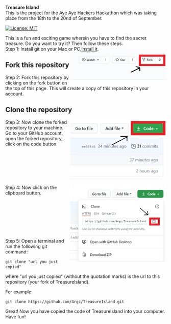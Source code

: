 <b>Treasure Island</b><br>
This is the project for the Aye Aye Hackers Hackathon which was taking place from the 18th to the 20nd of September.<br>

[![License: MIT](https://img.shields.io/badge/License-MIT-green.svg)](https://opensource.org/licenses/MIT)


This is a fun and exciting game wherein you have to find the secret treasure. Do you want to try it? Then follow these steps.<br>
Step 1: Install git on your Mac or PC,[install it]( https://help.github.com/articles/set-up-git/).
<img align="right" width="300" src="UserMedia/fork.png" alt="fork this repository" />



## Fork this repository
Step 2:
Fork this repository by clicking on the fork button on the top of this page.
This will create a copy of this repository in your account.

## Clone the repository

<img align="right" width="300" src="UserMedia/clone.png" alt="clone this repository" />
Step 3:
Now clone the forked repository to your machine. Go to your GitHub account, open the forked repository, click on the code button.
<br>
<br>
<br>
<br>
<br>
<br>
<br>
<br>
<img align="right" width="300" src="UserMedia/copy-to-clipboard.png" alt="copy URL to clipboard" />
Step 4:
Now click on the clipboard button.
<br>
<br>
<br>
<br>
<br>
<br>
<br>
<br>

 Step 5:
 Open a terminal and run the following git command:

```
git clone "url you just copied"
```
where "url you just copied" (without the quotation marks) is the url to this repository (your fork of TreasureIsland). 

For example:
```
git clone https://github.com/4rgc/TreasureIsland.git
```
Great! Now you have copied the code of TreasureIsland into your computer. Have fun!

